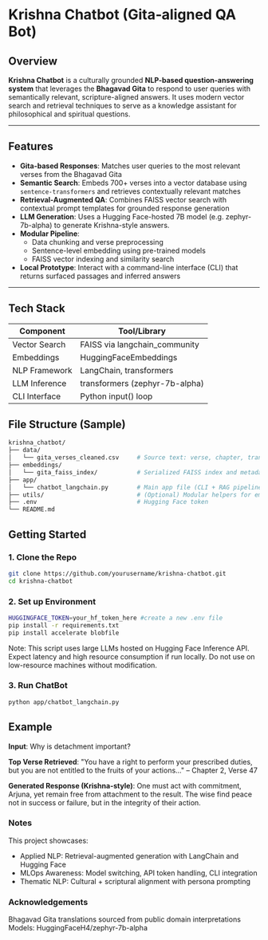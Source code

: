 # Krishna Chatbot (Gita‑aligned QA Bot)

## Overview
**Krishna Chatbot** is a culturally grounded **NLP-based question-answering system** that leverages the **Bhagavad Gita** to respond to user queries with semantically relevant, scripture-aligned answers. It uses modern vector search and retrieval techniques to serve as a knowledge assistant for philosophical and spiritual questions.

---

## Features

- **Gita-based Responses**: Matches user queries to the most relevant verses from the Bhagavad Gita
- **Semantic Search**: Embeds 700+ verses into a vector database using `sentence-transformers` and retrieves contextually relevant matches
- **Retrieval-Augmented QA**: Combines FAISS vector search with contextual prompt templates for grounded response generation
- **LLM Generation**:  Uses a Hugging Face-hosted 7B model (e.g. zephyr-7b-alpha) to generate Krishna-style answers.
- **Modular Pipeline**:
  - Data chunking and verse preprocessing
  - Sentence-level embedding using pre-trained models
  - FAISS vector indexing and similarity search
- **Local Prototype**: Interact with a command-line interface (CLI) that returns surfaced passages and inferred answers

---

## Tech Stack

| Component     | Tool/Library            |
|---------------|-------------------------|
| Vector Search | FAISS via langchain_community                  |
| Embeddings    | HuggingFaceEmbeddings |
| NLP Framework | LangChain, transformers    |
| LLM Inference | transformers (zephyr-7b-alpha) |
| CLI Interface  | Python input() loop

## File Structure (Sample)
```bash
krishna_chatbot/
├── data/
│   └── gita_verses_cleaned.csv     # Source text: verse, chapter, translation
├── embeddings/
│   └── gita_faiss_index/           # Serialized FAISS index and metadata
├── app/
│   └── chatbot_langchain.py        # Main app file (CLI + RAG pipeline)
├── utils/                          # (Optional) Modular helpers for embedding/search
├── .env                            # Hugging Face token
└── README.md
```

## Getting Started
### 1. Clone the Repo
```bash
git clone https://github.com/yourusername/krishna-chatbot.git
cd krishna-chatbot
```

### 2. Set up Environment
```bash
HUGGINGFACE_TOKEN=your_hf_token_here #create a new .env file
pip install -r requirements.txt
pip install accelerate blobfile
```
Note: This script uses large LLMs hosted on Hugging Face Inference API. Expect latency and high resource consumption if run locally. Do not use on low-resource machines without modification.
### 3. Run ChatBot
```bash
python app/chatbot_langchain.py
```
## Example
**Input**:
Why is detachment important?

**Top Verse Retrieved**:
"You have a right to perform your prescribed duties, but you are not entitled to the fruits of your actions..." – Chapter 2, Verse 47

**Generated Response (Krishna-style)**:
One must act with commitment, Arjuna, yet remain free from attachment to the result. The wise find peace not in success or failure, but in the integrity of their action.

### Notes

This project showcases:
- Applied NLP: Retrieval-augmented generation with LangChain and Hugging Face
- MLOps Awareness: Model switching, API token handling, CLI integration
- Thematic NLP: Cultural + scriptural alignment with persona prompting

### Acknowledgements
Bhagavad Gita translations sourced from public domain interpretations
Models: HuggingFaceH4/zephyr-7b-alpha